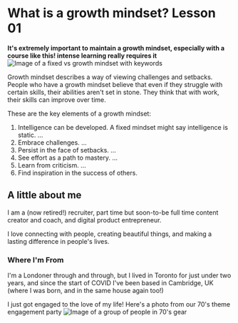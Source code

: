 # What is a growth mindset? Lesson 01
**It's extremely important to maintain a growth mindset, especially with a course like this! intense learning really requires it**
![Image of a fixed vs growth mindset with keywords](https://sites.dartmouth.edu/learning/files/2017/05/Growth-Mindset_Copyright-Big-Change1.jpg)

Growth mindset describes a way of viewing challenges and setbacks. People who have a growth mindset believe that even if they struggle with certain skills, their abilities aren't set in stone. They think that with work, their skills can improve over time.

These are the key elements of a growth mindset:
1. Intelligence can be developed. A fixed mindset might say intelligence is static. ...
1. Embrace challenges. ...
1. Persist in the face of setbacks. ...
1. See effort as a path to mastery. ...
1. Learn from criticism. ...
1. Find inspiration in the success of others.

## A little about me
   I am a (now retired!) recruiter, part time but soon-to-be full time content creator and coach, and digital product entrepreneur.

I love connecting with people, creating beautiful things, and making a lasting difference in people's lives.

### Where I'm From

I'm a Londoner through and through, but I lived in Toronto for just under two years, and since the start of COVID I've been based in Cambridge, UK (where I was born, and in the same house again too!)

I just got engaged to the love of my life! Here's a photo from our 70's theme engagement party
![Image of a group of people in 70's gear](https://admissions-challenge-42.techeducators.repl.co/image5-2.jpeg)
